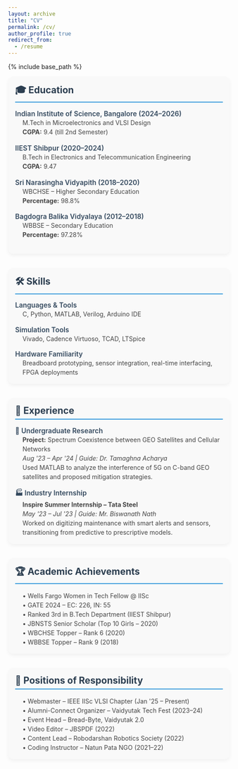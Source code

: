```yaml
---
layout: archive
title: "CV"
permalink: /cv/
author_profile: true
redirect_from:
  - /resume
---
```


{% include base_path %}

<style>
.cv-section {
  margin-bottom: 2rem;
  padding: 1rem;
  background-color: #f9f9f9;
  border-radius: 12px;
  box-shadow: 0 4px 8px rgba(0,0,0,0.05);
}
.cv-title {
  font-size: 1.5em;
  font-weight: bold;
  color: #2c3e50;
  margin-bottom: 0.75em;
  border-bottom: 2px solid #3498db;
  padding-bottom: 0.3em;
}
.cv-subtitle {
  font-size: 1.1em;
  font-weight: 600;
  color: #34495e;
  margin-top: 1em;
}
.cv-item {
  margin-bottom: 1.2em;
}
.cv-description {
  margin-left: 1.2em;
  color: #444;
  line-height: 1.5;
}
</style>

<div class="cv-section">
  <div class="cv-title">🎓 Education</div>

  <div class="cv-item">
    <div class="cv-subtitle">Indian Institute of Science, Bangalore (2024–2026)</div>
    <div class="cv-description">M.Tech in Microelectronics and VLSI Design<br><strong>CGPA:</strong> 9.4 (till 2nd Semester)</div>
  </div>

  <div class="cv-item">
    <div class="cv-subtitle">IIEST Shibpur (2020–2024)</div>
    <div class="cv-description">B.Tech in Electronics and Telecommunication Engineering<br><strong>CGPA:</strong> 9.47</div>
  </div>

  <div class="cv-item">
    <div class="cv-subtitle">Sri Narasingha Vidyapith (2018–2020)</div>
    <div class="cv-description">WBCHSE – Higher Secondary Education<br><strong>Percentage:</strong> 98.8%</div>
  </div>

  <div class="cv-item">
    <div class="cv-subtitle">Bagdogra Balika Vidyalaya (2012–2018)</div>
    <div class="cv-description">WBBSE – Secondary Education<br><strong>Percentage:</strong> 97.28%</div>
  </div>
</div>

<div class="cv-section">
  <div class="cv-title">🛠️ Skills</div>

  <div class="cv-subtitle">Languages & Tools</div>
  <div class="cv-description">C, Python, MATLAB, Verilog, Arduino IDE</div>

  <div class="cv-subtitle">Simulation Tools</div>
  <div class="cv-description">Vivado, Cadence Virtuoso, TCAD, LTSpice</div>

  <div class="cv-subtitle">Hardware Familiarity</div>
  <div class="cv-description">Breadboard prototyping, sensor integration, real-time interfacing, FPGA deployments</div>
</div>

<div class="cv-section">
  <div class="cv-title">💼 Experience</div>

  <div class="cv-subtitle">🔬 Undergraduate Research</div>
  <div class="cv-description">
    <strong>Project:</strong> Spectrum Coexistence between GEO Satellites and Cellular Networks<br>
    <em>Aug '23 – Apr '24 | Guide: Dr. Tamaghna Acharya</em><br>
    Used MATLAB to analyze the interference of 5G on C-band GEO satellites and proposed mitigation strategies.
  </div>

  <div class="cv-subtitle">🏭 Industry Internship</div>
  <div class="cv-description">
    <strong>Inspire Summer Internship – Tata Steel</strong><br>
    <em>May '23 – Jul '23 | Guide: Mr. Biswanath Nath</em><br>
    Worked on digitizing maintenance with smart alerts and sensors, transitioning from predictive to prescriptive models.
  </div>
</div>

<div class="cv-section">
  <div class="cv-title">🏆 Academic Achievements</div>
  <div class="cv-description">
    • Wells Fargo Women in Tech Fellow @ IISc<br>
    • GATE 2024 – EC: 226, IN: 55<br>
    • Ranked 3rd in B.Tech Department (IIEST Shibpur)<br>
    • JBNSTS Senior Scholar (Top 10 Girls – 2020)<br>
    • WBCHSE Topper – Rank 6 (2020)<br>
    • WBBSE Topper – Rank 9 (2018)
  </div>
</div>

<div class="cv-section">
  <div class="cv-title">📌 Positions of Responsibility</div>
  <div class="cv-description">
    • Webmaster – IEEE IISc VLSI Chapter (Jan '25 – Present)<br>
    • Alumni-Connect Organizer – Vaidyutak Tech Fest (2023–24)<br>
    • Event Head – Bread-Byte, Vaidyutak 2.0<br>
    • Video Editor – JBSPDF (2022)<br>
    • Content Lead – Robodarshan Robotics Society (2022)<br>
    • Coding Instructor – Natun Pata NGO (2021–22)
  </div>
</div>
